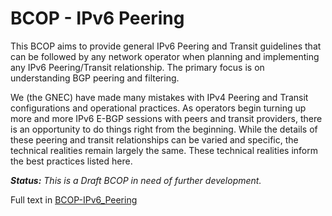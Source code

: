 # BCOP - IPv6 Peering

This BCOP aims to provide general IPv6 Peering and Transit guidelines that can be followed by any network operator when planning and implementing any IPv6 Peering/Transit relationship. The primary focus is on understanding BGP peering and filtering.

We (the GNEC) have made many mistakes with IPv4 Peering and Transit configurations and operational practices. As operators begin turning up more and more IPv6 E-BGP sessions with peers and transit providers, there is an opportunity to do things right from the beginning. While the details of these peering and transit relationships can be varied and specific, the technical realities remain largely the same. These technical realities inform the best practices listed here.

***Status:** This is a Draft BCOP in need of further development.*

Full text in [BCOP-IPv6_Peering](https://github.com/Open-IX/BCOP/blob/main/IPv6_Peering/BCOP-IPv6_Peering.md)
